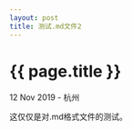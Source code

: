 ```yaml
---
layout: post
title: 测试.md文件2
---
```


{{ page.title }}
================

<p class="meta">12 Nov 2019 - 杭州</p>

这仅仅是对.md格式文件的测试。
